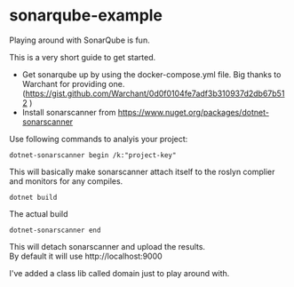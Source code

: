 # sonarqube-example

Playing around with SonarQube is fun.

This is a very short guide to get started.

- Get sonarqube up by using the docker-compose.yml file. Big thanks to Warchant for providing one. (https://gist.github.com/Warchant/0d0f0104fe7adf3b310937d2db67b512 )
- Install sonarscanner from https://www.nuget.org/packages/dotnet-sonarscanner

Use following commands to analyis your project:

```
dotnet-sonarscanner begin /k:"project-key" 
```

This will basically make sonarscanner attach itself to the roslyn complier and monitors for any compiles.

```
dotnet build
```

The actual build

```
dotnet-sonarscanner end
```

This will detach sonarscanner and upload the results. <Br>
By default it will use http://localhost:9000

I've added a class lib called domain just to play around with.

